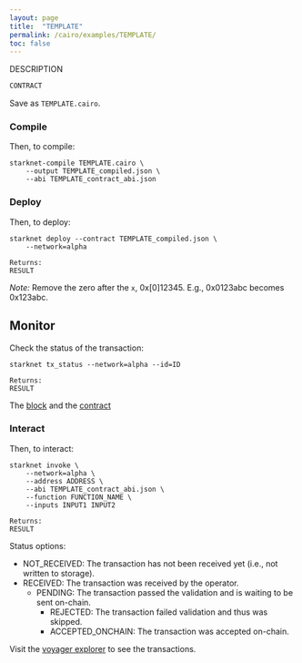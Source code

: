 ```yaml
---
layout: page
title:  "TEMPLATE"
permalink: /cairo/examples/TEMPLATE/
toc: false
---
```



DESCRIPTION

```sh
CONTRACT

```
Save as `TEMPLATE.cairo`.

### Compile

Then, to compile:
```
starknet-compile TEMPLATE.cairo \
    --output TEMPLATE_compiled.json \
    --abi TEMPLATE_contract_abi.json
```
### Deploy

Then, to deploy:
```
starknet deploy --contract TEMPLATE_compiled.json \
    --network=alpha

Returns:
RESULT
```

*Note:* Remove the zero after the `x`, 0x[0]12345. E.g., 0x0123abc becomes 0x123abc.

## Monitor

Check the status of the transaction:

```
starknet tx_status --network=alpha --id=ID

Returns:
RESULT
```
The [block](https://voyager.online/block/ID) and the
[contract](https://voyager.online/contract/ADDRESS#state)

### Interact

Then, to interact:


```
starknet invoke \
    --network=alpha \
    --address ADDRESS \
    --abi TEMPLATE_contract_abi.json \
    --function FUNCTION_NAME \
    --inputs INPUT1 INPUT2

Returns:
RESULT
```

Status options:

- NOT_RECEIVED: The transaction has not been received yet (i.e., not written to storage).
- RECEIVED: The transaction was received by the operator.
    - PENDING: The transaction passed the validation and is waiting to be sent on-chain.
        - REJECTED: The transaction failed validation and thus was skipped.
        - ACCEPTED_ONCHAIN: The transaction was accepted on-chain.


Visit the [voyager explorer](https://voyager.online/) to see the transactions.